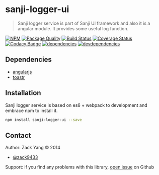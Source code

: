# sanji-logger-ui
> Sanji logger service is part of Sanji UI framework and also it is a angular
module. It provides some useful log function.

[sanji-logger-ui-icon]: https://nodei.co/npm/sanji-logger-ui.png?downloads=true
[sanji-logger-ui-url]: https://npmjs.org/package/sanji-logger-ui
[quality-badge]: http://npm.packagequality.com/badge/sanji-logger-ui.png
[quality-url]: http://packagequality.com/#?package=sanji-logger-ui
[travis-build-badge]: https://travis-ci.org/Sanji-IO/sanji-logger-ui.svg?branch=master
[travis-build-url]: https://travis-ci.org/Sanji-IO/sanji-logger-ui
[sanji-logger-ui-coverage-image]: https://coveralls.io/repos/Sanji-IO/sanji-logger-ui/badge.svg?branch=master&service=github
[sanji-logger-ui-coverage-url]: https://coveralls.io/github/Sanji-IO/sanji-logger-ui?branch=master
[sanji-logger-ui-codacy-image]: https://api.codacy.com/project/badge/13d7e2e9bf1b40a3bd9a3113c7cea587
[sanji-logger-ui-codacy-url]: https://www.codacy.com/public/zack9433/sanji-logger-ui.git
[dependencies-image]: https://david-dm.org/Sanji-IO/sanji-logger-ui.png
[dependencies-url]: https://david-dm.org/Sanji-IO/sanji-logger-ui
[devdependencies-image]: https://david-dm.org/Sanji-IO/sanji-logger-ui/dev-status.png
[devdependencies-url]: https://david-dm.org/Sanji-IO/sanji-logger-ui#info=devDependencies

[![NPM][sanji-logger-ui-icon]][sanji-logger-ui-url]
[![Package Quality][quality-badge]][quality-url]
[![Build Status][travis-build-badge]][travis-build-url]
[![Coverage Status][sanji-logger-ui-coverage-image]][sanji-logger-ui-coverage-url]
[![Codacy Badge][sanji-logger-ui-codacy-image]][sanji-logger-ui-codacy-url]
[![dependencies][dependencies-image]][dependencies-url]
[![devdependencies][devdependencies-image]][devdependencies-url]

## Dependencies
- [angularjs](https://github.com/angular/angular.js)
- [toastr](https://github.com/CodeSeven/toastr)

## Installation
Sanji logger service is based on es6 + webpack to development and embrace npm to
install it.

```sh
npm install sanji-logger-ui --save
```

## Contact

Author: Zack Yang &copy; 2014

* [@zack9433](https://twitter.com/zack9433)

Support: if you find any problems with this library,
[open issue](https://github.com/Sanji-IO/sanji-logger-ui/issues) on Github

